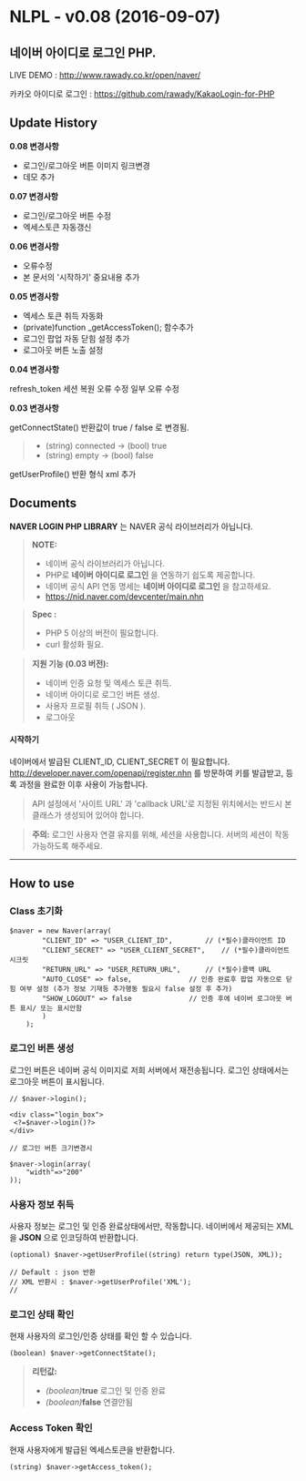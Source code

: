 NLPL  - v0.08 (2016-09-07)
=====================


**네이버 아이디로 로그인 PHP**.
----------

LIVE DEMO : http://www.rawady.co.kr/open/naver/

카카오 아이디로 로그인 : https://github.com/rawady/KakaoLogin-for-PHP



Update History
---------
**0.08 변경사항**
- 로그인/로그아웃 버튼 이미지 링크변경
- 데모 추가

**0.07 변경사항**
- 로그인/로그아웃 버튼 수정
- 엑세스토큰 자동갱신

**0.06 변경사항**
- 오류수정
- 본 문서의 '시작하기' 중요내용 추가

**0.05 변경사항**
- 엑세스 토큰 취득 자동화
- (private)function _getAccessToken(); 함수추가
- 로그인 팝업 자동 닫힘 설정 추가
- 로그아웃 버튼 노출 설정


**0.04 변경사항**

refresh_token 세션 복원 오류 수정
일부 오류 수정


**0.03 변경사항**

getConnectState() 반환값이 true / false 로 변경됨.

> - (string) connected -> (bool) true
> - (string) empty -> (bool) false

getUserProfile() 반환 형식 xml 추가


Documents
---------

**NAVER LOGIN PHP LIBRARY** 는 NAVER 공식 라이브러리가 아닙니다.

> **NOTE:**
>
> - 네이버 공식 라이브러리가 아닙니다.
> - PHP로 **네이버 아이디로 로그인** 을 연동하기 쉽도록 제공합니다.
> - 네이버 공식 API 연동 명세는  **네이버 아이디로 로그인** 을 참고하세요.
> - <i class="icon-share"></i> https://nid.naver.com/devcenter/main.nhn






> **Spec :**
>
> - PHP 5 이상의 버전이 필요합니다.
> - curl 활성화 필요.


> **지원 기능 (0.03 버전):**
>
> - 네이버 인증 요청 및 엑세스 토큰 취득.
> - 네이버 아이디로 로그인 버튼 생성.
> - 사용자 프로필 취득 ( JSON ).
> - 로그아웃



#### <i class="icon-file"></i> 시작하기

네이버에서 발급된 CLIENT_ID, CLIENT_SECRET 이 필요합니다. http://developer.naver.com/openapi/register.nhn 를 방문하여 키를 발급받고, 등록 과정을 완료한 이후 사용이 가능합니다.
> API 설정에서 '사이트 URL' 과 'callback URL'로 지정된 위치에서는 반드시 본 클래스가 생성되어 있어야 합니다.

> **주의:** 로그인 사용자 연결 유지를 위해, 세션을 사용합니다. 서버의 세션이 작동 가능하도록 해주세요.


----------


How to use
---------------

### Class 초기화


```
$naver = new Naver(array(
		"CLIENT_ID" => "USER_CLIENT_ID",		// (*필수)클라이언트 ID  
		"CLIENT_SECRET" => "USER_CLIENT_SECRET",	// (*필수)클라이언트 시크릿
		"RETURN_URL" => "USER_RETURN_URL",		// (*필수)콜백 URL
		"AUTO_CLOSE" => false,				// 인증 완료후 팝업 자동으로 닫힘 여부 설정 (추가 정보 기재등 추가행동 필요시 false 설정 후 추가)
		"SHOW_LOGOUT" => false				// 인증 후에 네이버 로그아웃 버튼 표시/ 또는 표시안함
		)
	);
```


### 로그인 버튼 생성

로그인 버튼은 네이버 공식 이미지로 저희 서버에서 재전송됩니다. 로그인 상태에서는 로그아웃 버튼이 표시됩니다.
```
// $naver->login();

<div class="login_box">
 <?=$naver->login()?>
</div>
```

```
// 로그인 버튼 크기변경시

$naver->login(array(
	"width"=>"200"
));

```


### 사용자 정보 취득

사용자 정보는 로그인 및 인증 완료상태에서만, 작동합니다.
네이버에서 제공되는 XML 을  **JSON** 으로 인코딩하여 반환합니다.

```
(optional) $naver->getUserProfile((string) return type(JSON, XML));

// Default : json 반환
// XML 반환시 : $naver->getUserProfile('XML');
//

```




### 로그인 상태 확인

현재 사용자의 로그인/인증 상태를 확인 할 수 있습니다.

```
(boolean) $naver->getConnectState();
```

> **리턴값:**
>
> - <i>(boolean)</i>**true** 로그인 및 인증 완료
> - <i>(boolean)</i>**false** 연결안됨




### Access Token 확인

현재 사용자에게 발급된 엑세스토큰을 반환합니다.

```
(string) $naver->getAccess_token();
```
